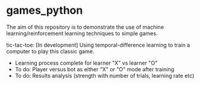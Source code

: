 # games_python
The aim of this repository is to demonstrate the use of machine learning/reinforcement learning techniques to simple games.

tic-tac-toe: [In development] Using temporal-difference learning to train a computer to play this classic game.
- Learning process complete for learner "X" vs learner "O"
- To do: Player versus bot as either "X" or "O" mode after training
- To do: Results analysis (strength with number of trials, learning rate etc)

